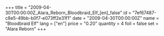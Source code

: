 +++
title = "2009-04-30T00:00:00Z_Alara_Reborn_Bloodbraid_Elf_[en]_false"
id = "7ef67487-c8e5-49bb-b0f7-e073ff2e31f1"
date = "2009-04-30T00:00:00Z"
name = "Bloodbraid Elf"
lang = ["en"]
price = "0.20"
quantity = 4
foil = false
set = "Alara Reborn"
+++
